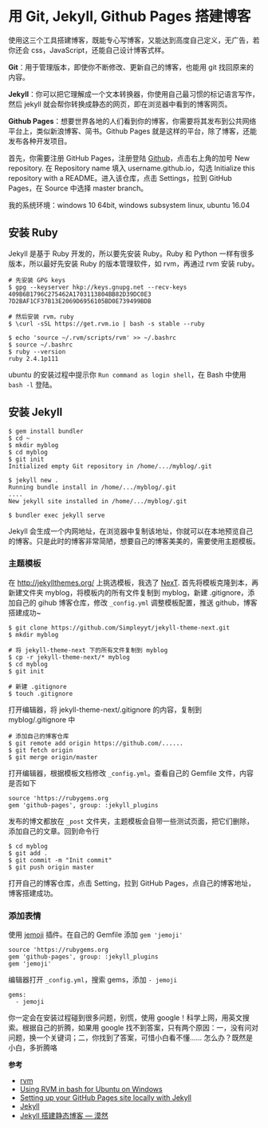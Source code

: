 # 用 Git, Jekyll, Github Pages 搭建博客
使用这三个工具搭建博客，既能专心写博客，又能达到高度自己定义，无广告，若你还会 css，JavaScript，还能自己设计博客式样。

**Git**：用于管理版本，即使你不断修改、更新自己的博客，也能用 git 找回原来的内容。

**Jekyll**：你可以把它理解成一个文本转换器，你使用自己最习惯的标记语言写作，然后 jekyll 就会帮你转换成静态的网页，即在浏览器中看到的博客网页。

**Github Pages**：想要世界各地的人们看到你的博客，你需要将其发布到公共网络平台上，类似新浪博客、简书。Github Pages 就是这样的平台，除了博客，还能发布各种开发项目。

首先，你需要注册 GitHub Pages，注册登陆 [Github](https://github.com/)，点击右上角的加号 New repository. 在 Repository name 填入 username.github.io，勾选 Initialize this repository with a README。进入该仓库，点击 Settings，拉到 GitHub Pages，在 Source 中选择 master branch。

我的系统环境：windows 10 64bit, windows subsystem linux, ubuntu 16.04

## 安装 Ruby
Jekyll 是基于 Ruby 开发的，所以要先安装 Ruby。Ruby 和 Python 一样有很多版本，所以最好先安装 Ruby 的版本管理软件，如 rvm，再通过 rvm 安装 ruby。
```
# 先安装 GPG keys
$ gpg --keyserver hkp://keys.gnupg.net --recv-keys 409B6B1796C275462A1703113804BB82D39DC0E3 7D2BAF1CF37B13E2069D6956105BD0E739499BDB

# 然后安装 rvm，ruby
$ \curl -sSL https://get.rvm.io | bash -s stable --ruby

$ echo 'source ~/.rvm/scripts/rvm' >> ~/.bashrc
$ source ~/.bashrc
$ ruby --version
ruby 2.4.1p111
```

ubuntu 的安装过程中提示你 `Run command as login shell`，在 Bash 中使用 `bash -l` 登陆。

## 安装 Jekyll
```
$ gem install bundler
$ cd ~
$ mkdir myblog
$ cd myblog
$ git init
Initialized empty Git repository in /home/.../myblog/.git

$ jekyll new .
Running bundle install in /home/.../myblog/.git
....
New jekyll site installed in /home/.../myblog/.git

$ bundler exec jekyll serve
```
Jekyll 会生成一个内网地址，在浏览器中复制该地址，你就可以在本地预览自己的博客。只是此时的博客非常简陋，想要自己的博客美美的，需要使用主题模板。

### 主题模板
在 http://jekyllthemes.org/ 上挑选模板，我选了 [NexT](https://github.com/Simpleyyt/jekyll-theme-next). 首先将模板克隆到本，再新建文件夹 myblog，将模板内的所有文件复制到 myblog，新建 .gitignore，添加自己的 gihub 博客仓库，修改 `_config.yml` 调整模板配置，推送 github，博客搭建成功~
```
$ git clone https://github.com/Simpleyyt/jekyll-theme-next.git
$ mkdir myblog

# 将 jekyll-theme-next 下的所有文件复制到 myblog
$ cp -r jekyll-theme-next/* myblog
$ cd myblog
$ git init

# 新建 .gitignore
$ touch .gitignore
```
打开编辑器，将 jekyll-theme-next/.gitignore 的内容，复制到 myblog/.gitignore 中
```
# 添加自己的博客仓库
$ git remote add origin https://github.com/......
$ git fetch origin
$ git merge origin/master
```
打开编辑器，根据模板文档修改 `_config.yml`。查看自己的 Gemfile 文件，内容是否如下
```
source 'https://rubygems.org
gem 'github-pages', group: :jekyll_plugins
```
发布的博文都放在 `_post` 文件夹，主题模板会自带一些测试页面，把它们删除，添加自己的文章。回到命令行
```
$ cd myblog
$ git add .
$ git commit -m "Init commit"
$ git push origin master
```
打开自己的博客仓库，点击 Setting，拉到 GitHub Pages，点自己的博客地址，博客搭建成功。

### 添加表情
使用 [jemoji](https://github.com/jekyll/jemoji) 插件。在自己的 Gemfile 添加 `gem 'jemoji'`
```
source 'https://rubygems.org
gem 'github-pages', group: :jekyll_plugins
gem 'jemoji'
```
编辑器打开 `_config.yml`，搜索 gems，添加 `- jemoji`
```
gems:
  - jemoji
```

你一定会在安装过程碰到很多问题，别慌，使用 google！科学上网，用英文搜索。根据自己的折腾，如果用 google 找不到答案，只有两个原因：一，没有问对问题，换一个关键词；二，你找到了答案，可惜小白看不懂…… 怎么办？既然是小白，多折腾咯


**参考**
- [rvm](https://rvm.io/rvm/install)
- [Using RVM in bash for Ubuntu on Windows](https://rvm.io/integration/ubuntu-on-windows)
- [Setting up your GitHub Pages site locally with Jekyll]( https://help.github.com/articles/setting-up-your-github-pages-site-locally-with-jekyll/)
- [Jekyll](http://jekyllrb.com/docs/quickstart/)
- [Jekyll 搭建静态博客 — 漠然](https://mritd.me/2016/10/09/jekyll-create-a-static-blog/#33启动并修改)

